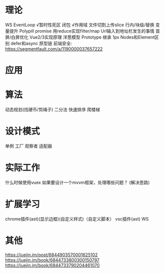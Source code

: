 # 理论
WS
EventLoop
√暂时性死区
闭包
√作用域
文件切割上传slice
行内/块级/替换
变量提升
Polypill promise
用reduce实现filter/map
Url输入到地址栏发生的事情
首屏/白屏优化
Vue2/3实现原理
洋葱模型
Prototype
继承
1px
Nodes和Element区别
defer和async
原型链
前端安全: https://segmentfault.com/a/1190000037657222
# 应用
# 算法
动态规划(找硬币/剪绳子)
二分法
快速排序
爬楼梯
# 设计模式
单例
工厂
观察者
适配器
# 实际工作
什么时候使用vuex
如果要设计一个mvvm框架，处理哪些问题？
(解决思路)
# 扩展学习
chrome插件(ast)(显示边框)(自定义样式)（自定义脚本）
vsc插件(ast)
WS
# 其他
https://juejin.im/post/6844903570001625102
https://juejin.im/book/6844733800300150797
https://juejin.im/book/6844733790204461070